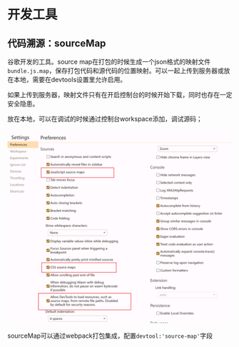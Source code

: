 # 开发工具



## 代码溯源：sourceMap

谷歌开发的工具。source map在打包的时候生成一个json格式的映射文件`bundle.js.map`，保存打包代码和源代码的位置映射。可以一起上传到服务器或放在本地，需要在devtools设置里允许启用。

如果上传到服务器，映射文件只有在开启控制台的时候开始下载，同时也存在一定安全隐患。

放在本地，可以在调试的时候通过控制台workspace添加，调试源码； 

<img src="../img/开发工具/image-20240711221258120.png" alt="image-20240711221258120" style="zoom:50%;margin-left:0" />



sourceMap可以通过webpack打包集成，配置`devtool:'source-map'`字段

